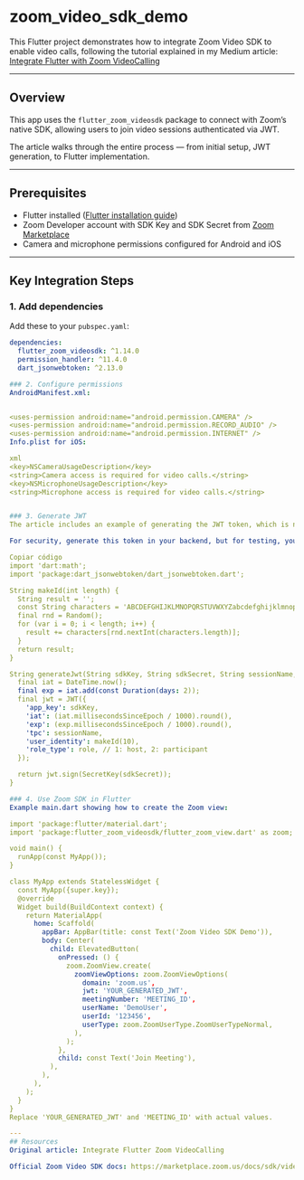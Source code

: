 
# zoom_video_sdk_demo

This Flutter project demonstrates how to integrate Zoom Video SDK to enable video calls, following the tutorial explained in my Medium article:  
[Integrate Flutter with Zoom VideoCalling](https://medium.com/@darasat/integratar-flutter-zoom-videocalling-960dbec5b8f7)

---

## Overview

This app uses the `flutter_zoom_videosdk` package to connect with Zoom’s native SDK, allowing users to join video sessions authenticated via JWT.

The article walks through the entire process — from initial setup, JWT generation, to Flutter implementation.

---

## Prerequisites

- Flutter installed ([Flutter installation guide](https://flutter.dev/docs/get-started/install))  
- Zoom Developer account with SDK Key and SDK Secret from [Zoom Marketplace](https://marketplace.zoom.us/)  
- Camera and microphone permissions configured for Android and iOS  

---

## Key Integration Steps

### 1. Add dependencies

Add these to your `pubspec.yaml`:

```yaml
dependencies:
  flutter_zoom_videosdk: ^1.14.0
  permission_handler: ^11.4.0
  dart_jsonwebtoken: ^2.13.0

### 2. Configure permissions
AndroidManifest.xml:


<uses-permission android:name="android.permission.CAMERA" />
<uses-permission android:name="android.permission.RECORD_AUDIO" />
<uses-permission android:name="android.permission.INTERNET" />
Info.plist for iOS:

xml
<key>NSCameraUsageDescription</key>
<string>Camera access is required for video calls.</string>
<key>NSMicrophoneUsageDescription</key>
<string>Microphone access is required for video calls.</string>


### 3. Generate JWT
The article includes an example of generating the JWT token, which is necessary for authentication.

For security, generate this token in your backend, but for testing, you can generate it locally as follows:

Copiar código
import 'dart:math';
import 'package:dart_jsonwebtoken/dart_jsonwebtoken.dart';

String makeId(int length) {
  String result = '';
  const String characters = 'ABCDEFGHIJKLMNOPQRSTUVWXYZabcdefghijklmnopqrstuvwxyz0123456789';
  final rnd = Random();
  for (var i = 0; i < length; i++) {
    result += characters[rnd.nextInt(characters.length)];
  }
  return result;
}

String generateJwt(String sdkKey, String sdkSecret, String sessionName, int role) {
  final iat = DateTime.now();
  final exp = iat.add(const Duration(days: 2));
  final jwt = JWT({
    'app_key': sdkKey,
    'iat': (iat.millisecondsSinceEpoch / 1000).round(),
    'exp': (exp.millisecondsSinceEpoch / 1000).round(),
    'tpc': sessionName,
    'user_identity': makeId(10),
    'role_type': role, // 1: host, 2: participant
  });

  return jwt.sign(SecretKey(sdkSecret));
}

### 4. Use Zoom SDK in Flutter
Example main.dart showing how to create the Zoom view:

import 'package:flutter/material.dart';
import 'package:flutter_zoom_videosdk/flutter_zoom_view.dart' as zoom;

void main() {
  runApp(const MyApp());
}

class MyApp extends StatelessWidget {
  const MyApp({super.key});
  @override
  Widget build(BuildContext context) {
    return MaterialApp(
      home: Scaffold(
        appBar: AppBar(title: const Text('Zoom Video SDK Demo')),
        body: Center(
          child: ElevatedButton(
            onPressed: () {
              zoom.ZoomView.create(
                zoomViewOptions: zoom.ZoomViewOptions(
                  domain: 'zoom.us',
                  jwt: 'YOUR_GENERATED_JWT',
                  meetingNumber: 'MEETING_ID',
                  userName: 'DemoUser',
                  userId: '123456',
                  userType: zoom.ZoomUserType.ZoomUserTypeNormal,
                ),
              );
            },
            child: const Text('Join Meeting'),
          ),
        ),
      ),
    );
  }
}
Replace 'YOUR_GENERATED_JWT' and 'MEETING_ID' with actual values.

---
## Resources
Original article: Integrate Flutter Zoom VideoCalling

Official Zoom Video SDK docs: https://marketplace.zoom.us/docs/sdk/video


